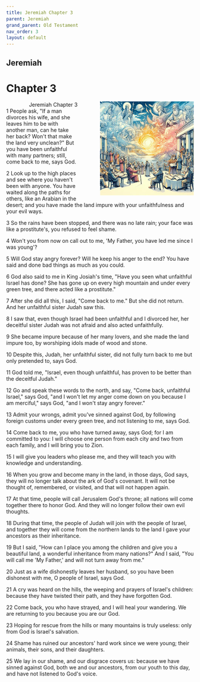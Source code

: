 ```yaml
---
title: Jeremiah Chapter 3
parent: Jeremiah
grand_parent: Old Testament
nav_order: 3
layout: default
---
```


## Jeremiah

# Chapter 3

<div style="clear: both; text-align: right;">
    <div style="max-width: 50%; height: auto; float: right; margin: 0 0 10px 10px; padding-left: 10%;">
        <img src="/assets/Image/Jeremiah/500/3.jpg" alt="Jeremiah Chapter 3" class="chapter-image">
    </div>
    <figcaption style="font-size: 14px; text-align: right;">Jeremiah Chapter 3</figcaption>
</div>
1 People ask, "If a man divorces his wife, and she leaves him to be with another man, can he take her back? Won't that make the land very unclean?" But you have been unfaithful with many partners; still, come back to me, says God.

2 Look up to the high places and see where you haven't been with anyone. You have waited along the paths for others, like an Arabian in the desert; and you have made the land impure with your unfaithfulness and your evil ways.

3 So the rains have been stopped, and there was no late rain; your face was like a prostitute's, you refused to feel shame.

4 Won't you from now on call out to me, 'My Father, you have led me since I was young'?

5 Will God stay angry forever? Will he keep his anger to the end? You have said and done bad things as much as you could.

6 God also said to me in King Josiah's time, "Have you seen what unfaithful Israel has done? She has gone up on every high mountain and under every green tree, and there acted like a prostitute."

7 After she did all this, I said, "Come back to me." But she did not return. And her unfaithful sister Judah saw this.

8 I saw that, even though Israel had been unfaithful and I divorced her, her deceitful sister Judah was not afraid and also acted unfaithfully.

9 She became impure because of her many lovers, and she made the land impure too, by worshiping idols made of wood and stone.

10 Despite this, Judah, her unfaithful sister, did not fully turn back to me but only pretended to, says God.

11 God told me, "Israel, even though unfaithful, has proven to be better than the deceitful Judah."

12 Go and speak these words to the north, and say, "Come back, unfaithful Israel," says God, "and I won't let my anger come down on you because I am merciful," says God, "and I won't stay angry forever."

13 Admit your wrongs, admit you've sinned against God, by following foreign customs under every green tree, and not listening to me, says God.

14 Come back to me, you who have turned away, says God; for I am committed to you: I will choose one person from each city and two from each family, and I will bring you to Zion.

15 I will give you leaders who please me, and they will teach you with knowledge and understanding.

16 When you grow and become many in the land, in those days, God says, they will no longer talk about the ark of God's covenant. It will not be thought of, remembered, or visited, and that will not happen again.

17 At that time, people will call Jerusalem God's throne; all nations will come together there to honor God. And they will no longer follow their own evil thoughts.

18 During that time, the people of Judah will join with the people of Israel, and together they will come from the northern lands to the land I gave your ancestors as their inheritance.

19 But I said, "How can I place you among the children and give you a beautiful land, a wonderful inheritance from many nations?" And I said, "You will call me 'My Father,' and will not turn away from me."

20 Just as a wife dishonestly leaves her husband, so you have been dishonest with me, O people of Israel, says God.

21 A cry was heard on the hills, the weeping and prayers of Israel's children: because they have twisted their path, and they have forgotten God.

22 Come back, you who have strayed, and I will heal your wandering. We are returning to you because you are our God.

23 Hoping for rescue from the hills or many mountains is truly useless: only from God is Israel's salvation.

24 Shame has ruined our ancestors' hard work since we were young; their animals, their sons, and their daughters.

25 We lay in our shame, and our disgrace covers us: because we have sinned against God, both we and our ancestors, from our youth to this day, and have not listened to God's voice.


